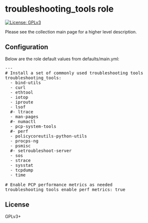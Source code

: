 # troubleshooting_tools role

[![License: GPLv3](https://img.shields.io/badge/license-GPLv3-brightgreen.svg)](https://www.gnu.org/licenses/gpl-3.0)

Please see the collection main page for a higher level description.

## Configuration

Below are the role default values from defaults/main.yml:

<pre>
---
# Install a set of commonly used troubleshooting tools
troubleshooting_tools:
  - bind-utils
  - curl
  - ethtool
  - iotop
  - iproute
  - lsof
  #- ltrace
  - man-pages
  #- numactl
  - pcp-system-tools
  #- perf
  - policycoreutils-python-utils
  - procps-ng
  - psmisc
  #- setroubleshoot-server
  - sos
  - strace
  - sysstat
  - tcpdump
  - time

# Enable PCP performance metrics as needed
troubleshooting_tools_enable_perf_metrics: true
</pre>

## License

GPLv3+
